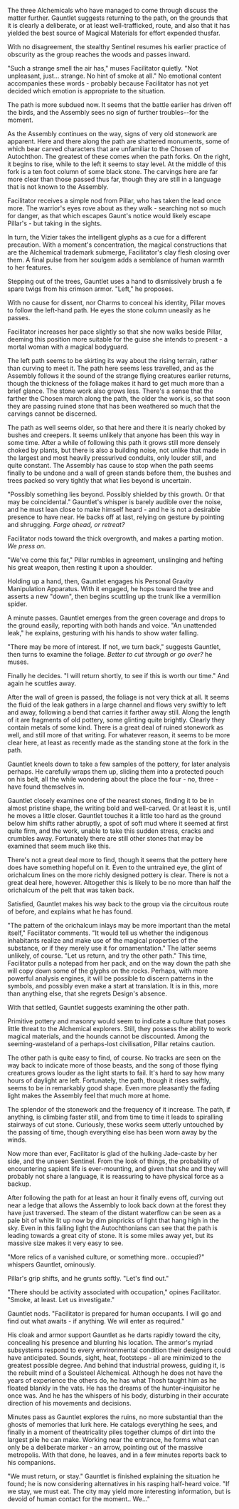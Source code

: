 The three Alchemicals who have managed to come through discuss the matter further. Gauntlet suggests returning to the path, on the grounds that it is clearly a deliberate, or at least well-trafficked, route, and also that it has yielded the best source of Magical Materials for effort expended thusfar.

With no disagreement, the stealthy Sentinel resumes his earlier practice of obscurity as the group reaches the woods and passes inward.

"Such a strange smell the air has," muses Facilitator quietly. "Not unpleasant, just... strange. No hint of smoke at all." No emotional content accompanies these words - probably because Facilitator has not yet decided which emotion is appropriate to the situation.

The path is more subdued now. It seems that the battle earlier has driven off the birds, and the Assembly sees no sign of further troubles--for the moment.

As the Assembly continues on the way, signs of very old stonework are apparent. Here and there along the path are shattered monuments, some of which bear carved characters that are unfamiliar to the Chosen of Autochthon. The greatest of these comes when the path forks. On the right, it begins to rise, while to the left it seems to stay level. At the middle of this fork is a ten foot column of some black stone. The carvings here are far more clear than those passed thus far, though they are still in a language that is not known to the Assembly.

Facilitator receives a simple nod from Pillar, who has taken the lead once more. The warrior's eyes rove about as they walk - searching not so much for danger, as that which escapes Gaunt's notice would likely escape Pillar's - but taking in the sights.

In turn, the Vizier takes the intelligent glyphs as a cue for a different precaution. With a moment's concentration, the magical constructions that are the Alchemical trademark submerge, Facilitator's clay flesh closing over them. A final pulse from her soulgem adds a semblance of human warmth to her features.

Stepping out of the trees, Gauntlet uses a hand to dismissively brush a fe spare twigs from his crimson armor. "Left," he proposes.

With no cause for dissent, nor Charms to conceal his identity, Pillar moves to follow the left-hand path. He eyes the stone column uneasily as he passes.

Facilitator increases her pace slightly so that she now walks beside Pillar, deeming this position more suitable for the guise she intends to present - a mortal woman with a magical bodyguard.

The left path seems to be skirting its way about the rising terrain, rather than curving to meet it. The path here seems less travelled, and as the Assembly follows it the sound of the strange flying creatures earlier returns, though the thickness of the foliage makes it hard to get much more than a brief glance. The stone work also grows less. There's a sense that the farther the Chosen march along the path, the older the work is, so that soon they are passing ruined stone that has been weathered so much that the carvings cannot be discerned.

The path as well seems older, so that here and there it is nearly choked by bushes and creepers. It seems unlikely that anyone has been this way in some time. After a while of following this path it grows still more densely choked by plants, but there is also a building noise, not unlike that made in the largest and most heavily pressurived conduits, only louder still, and quite constant. The Assembly has cause to stop when the path seems finally to be undone and a wall of green stands before them, the bushes and trees packed so very tightly that what lies beyond is uncertain.

"Possibly something lies beyond. Possibly shielded by this growth. Or that may be coincidental." Gauntlet's whisper is barely audible over the noise, and he must lean close to make himself heard - and he is not a desirable presence to have near. He backs off at last, relying on gesture by pointing and shrugging. _Forge ahead, or retreat?_

Facilitator nods toward the thick overgrowth, and makes a parting motion. _We press on._

"We've come this far," Pillar rumbles in agreement, unslinging and hefting his great weapon, then resting it upon a shoulder.

Holding up a hand, then, Gauntlet engages his Personal Gravity Manipulation Apparatus. With it engaged, he hops toward the tree and asserts a new "down", then begins scuttling up the trunk like a vermillion spider.

A minute passes. Gauntlet emerges from the green coverage and drops to the ground easily, reporting with both hands and voice. "An unattended leak," he explains, gesturing with his hands to show water falling.

"There may be more of interest. If not, we turn back," suggests Gauntlet, then turns to examine the foliage. _Better to cut through or go over?_ he muses.

Finally he decides. "I will return shortly, to see if this is worth our time." And again he scuttles away.

After the wall of green is passed, the foliage is not very thick at all. It seems the fluid of the leak gathers in a large channel and flows very swiftly to left and away, following a bend that carries it farther away still. Along the length of it are fragments of old pottery, some glinting quite brightly. Clearly they contain metals of some kind. There is a great deal of ruined stonework as well, and still more of that writing. For whatever reason, it seems to be more clear here, at least as recently made as the standing stone at the fork in the path.

Gauntlet kneels down to take a few samples of the pottery, for later analysis perhaps. He carefully wraps them up, sliding them into a protected pouch on his belt, all the while wondering about the place the four - no, three - have found themselves in.

Gauntlet closely examines one of the nearest stones, finding it to be in almost pristine shape, the writing bold and well-carved. Or at least it is, until he moves a little closer. Gauntlet touches it a little too hard as the ground below him shifts rather abruptly, a spot of soft mud where it seemed at first quite firm, and the work, unable to take this sudden stress, cracks and crumbles away. Fortunately there are still other stones that may be examined that seem much like this.

There's not a great deal more to find, though it seems that the pottery here does have something hopeful on it. Even to the untrained eye, the glint of orichalcum lines on the more richly designed pottery is clear. There is not a great deal here, however. Altogether this is likely to be no more than half the orichalcum of the pelt that was taken back.

Satisfied, Gauntlet makes his way back to the group via the circuitous route of before, and explains what he has found.

"The pattern of the orichalcum inlays may be more important than the metal itself," Facilitator comments. "It would tell us whether the indigenous inhabitants realize and make use of the magical properties of the substance, or if they merely use it for ornamentation." The latter seems unlikely, of course. "Let us return, and try the other path." This time, Facilitator pulls a notepad from her pack, and on the way down the path she will copy down some of the glyphs on the rocks. Perhaps, with more powerful analysis engines, it will be possible to discern patterns in the symbols, and possibly even make a start at translation. It is in this, more than anything else, that she regrets Design's absence.

With that settled, Gauntlet suggests examining the other path.

Primitive pottery and masonry would seem to indicate a culture that poses little threat to the Alchemical explorers. Still, they possess the ability to work magical materials, and the hounds cannot be discounted. Among the seeming-wasteland of a perhaps-lost civilisation, Pillar retains caution.

The other path is quite easy to find, of course. No tracks are seen on the way back to indicate more of those beasts, and the song of those flying creatures grows louder as the light starts to fail. It's hard to say how many hours of daylight are left. Fortunately, the path, though it rises swiftly, seems to be in remarkably good shape. Even more pleasantly the fading light makes the Assembly feel that much more at home.

The splendor of the stonework and the frequency of it increase. The path, if anything, is climbing faster still, and from time to time it leads to spiralling stairways of cut stone. Curiously, these works seem utterly untouched by the passing of time, though everything else has been worn away by the winds.

Now more than ever, Facilitator is glad of the hulking Jade-caste by her side, and the unseen Sentinel. From the look of things, the probability of encountering sapient life is ever-mounting, and given that she and they will probably not share a language, it is reassuring to have physical force as a backup.

After following the path for at least an hour it finally evens off, curving out near a ledge that allows the Assembly to look back down at the forest they have just traversed. The steam of the distant waterflow can be seen as a pale bit of white lit up now by dim pinpricks of light that hang high in the sky. Even in this failing light the Autochthonians can see that the path is leading towards a great city of stone. It is some miles away yet, but its massive size makes it very easy to see.

"More relics of a vanished culture, or something more.. occupied?" whispers Gauntlet, ominously.

Pillar's grip shifts, and he grunts softly. "Let's find out."

"There should be activity associated with occupation," opines Facilitator. "Smoke, at least. Let us investigate."

Gauntlet nods. "Facilitator is prepared for human occupants. I will go and find out what awaits - if anything. We will enter as required."

His cloak and armor support Gauntlet as he darts rapidly toward the city, concealing his presence and blurring his location. The armor's myriad subsystems respond to every environmental condition their designers could have anticipated. Sounds, sight, heat, footsteps - all are minimized to the greatest possible degree. And behind that industrial prowess, guiding it, is the rebuilt mind of a Soulsteel Alchemical. Although he does not have the years of experience the others do, he has what Thosh taught him as he floated blankly in the vats. He has the dreams of the hunter-inquisitor he once was. And he has the whispers of his body, disturbing in their accurate direction of his movements and decisions.

Minutes pass as Gauntlet explores the ruins, no more substantial than the ghosts of memories that lurk here. He catalogs everything he sees, and finally in a moment of theatricality piles together clumps of dirt into the largest pile he can make. Working near the entrance, he forms what can only be a deliberate marker - an arrow, pointing out of the massive metropolis. With that done, he leaves, and in a few minutes reports back to his companions.

"We must return, or stay." Gauntlet is finished explaining the situation he found; he is now considering alternatives in his rasping half-heard voice. "If we stay, we must eat. The city may yield more interesting information, but is devoid of human contact for the moment.. We..."